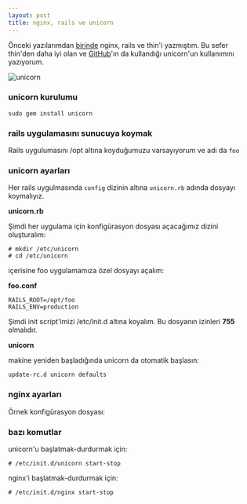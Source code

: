```yaml
---
layout: post
title: nginx, rails ve unicorn
---
```


Önceki yazılarımdan [birinde](http://ecylmz.com/107/nginx-rails-ve-thin/) nginx, rails ve thin'i yazmıştım. Bu sefer
thin'den daha iyi olan ve [GitHub](https://github.com/blog/517-unicorn)'ın da kullandığı unicorn'un kullanımını yazıyorum.

![unicorn](http://ecylmz.com/file/angry_unicorn_github.png)

### unicorn kurulumu

	sudo gem install unicorn

### rails uygulamasını sunucuya koymak

Rails uygulumasını /opt altına koyduğumuzu varsayıyorum ve adı da `foo`

### unicorn ayarları

Her rails uygulmasında `config` dizinin altına `unicorn.rb` adında dosyayı
koymalıyız.

**unicorn.rb**

<script src="https://gist.github.com/1621720.js"> </script>

Şimdi her uygulama için konfigürasyon dosyası açacağımız dizini oluşturalım:

	# mkdir /etc/unicorn
	# cd /etc/unicorn

içerisine foo uygulamamıza özel dosyayı açalım:

**foo.conf**

	RAILS_ROOT=/opt/foo
	RAILS_ENV=production

Şimdi init script'imizi /etc/init.d altına koyalım. Bu dosyanın izinleri **755**
olmalıdır.

**unicorn**

<script src="https://gist.github.com/1620127.js"> </script>


makine yeniden başladığında unicorn da otomatik başlasın:

	update-rc.d unicorn defaults

### nginx ayarları

Örnek konfigürasyon dosyası:

<script src="https://gist.github.com/1621565.js"> </script>

### bazı komutlar

unicorn'u başlatmak-durdurmak için:

	# /etc/init.d/unicorn start-stop

nginx'i başlatmak-durdurmak için:

	# /etc/init.d/nginx start-stop
